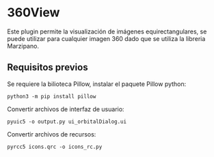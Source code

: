 # 360View
Este plugin permite la visualización de imágenes equirectangulares, se puede utilizar para cualquier imagen 360 dado que se utiliza la libreria Marzipano.

## Requisitos previos
Se requiere la bilioteca Pillow, instalar el paquete Pillow python:

`python3 -m pip install pillow`

Convertir archivos de interfaz de usuario:

`pyuic5 -o output.py ui_orbitalDialog.ui`

Convertir archivos de recursos:

`pyrcc5 icons.qrc -o icons_rc.py`